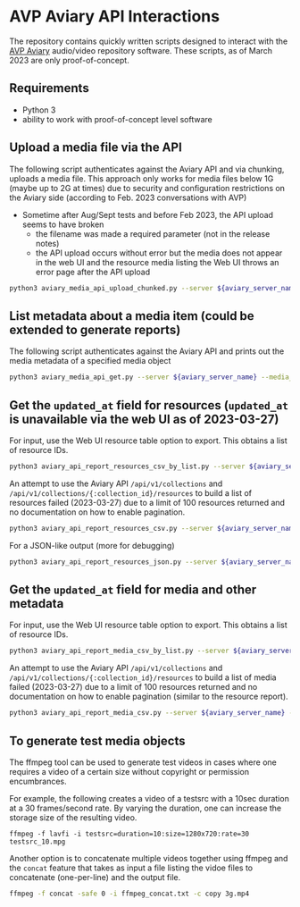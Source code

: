 # AVP Aviary API Interactions

The repository contains quickly written scripts designed to interact with the [AVP Aviary](https://www.aviaryplatform.com/api/v1/documentation) audio/video repository software. These scripts, as of March 2023 are only proof-of-concept.

## Requirements

* Python 3
* ability to work with proof-of-concept level software

## Upload a media file via the API

The following script authenticates against the Aviary API and via chunking, uploads a media file. This approach only works for media files below 1G (maybe up to 2G at times) due to security and configuration restrictions on the Aviary side (according to Feb. 2023 conversations with AVP)

* Sometime after Aug/Sept tests and before Feb 2023, the API upload seems to have broken
  * the filename was made a required parameter (not in the release notes)
  * the API upload occurs without error but the media does not appear in the web UI and the resource media listing the Web UI throws an error page after the API upload

``` bash
python3 aviary_media_api_upload_chunked.py --server ${aviary_server_name} --input input.sample.csv
```

## List metadata about a media item (could be extended to generate reports)

The following script authenticates against the Aviary API and prints out the media metadata of a specified media object

``` bash
python3 aviary_media_api_get.py --server ${aviary_server_name} --media_id ${media_id}
```

## Get the `updated_at` field for resources (`updated_at` is unavailable via the web UI as of 2023-03-27)

For input, use the Web UI resource table option to export. This obtains a list of resource IDs.

``` bash
python3 aviary_api_report_resources_csv_by_list.py --server ${aviary_server_name} --output ${output_path} -input ${input_path}
```

An attempt to use the Aviary API `/api/v1/collections` and `/api/v1/collections/{:collection_id}/resources` to build a list of resources failed (2023-03-27) due to a limit of 100 resources returned and no documentation on how to enable pagination.

``` bash
python3 aviary_api_report_resources_csv.py --server ${aviary_server_name} --output ${output_path}
```

For a JSON-like output (more for debugging)

``` bash
python3 aviary_api_report_resources_json.py --server ${aviary_server_name} --output ${output_path}
```

## Get the `updated_at` field for media and other metadata

For input, use the Web UI resource table option to export. This obtains a list of resource IDs.

``` bash
python3 aviary_api_report_media_csv_by_list.py --server ${aviary_server_name} --output ${output_path} -input ${input_path}
```

An attempt to use the Aviary API `/api/v1/collections` and `/api/v1/collections/{:collection_id}/resources` to build a list of media failed (2023-03-27) due to a limit of 100 resources returned and no documentation on how to enable pagination (similar to the resource report).

``` bash
python3 aviary_api_report_media_csv.py --server ${aviary_server_name} --output ${output_path}
```




## To generate test media objects

The ffmpeg tool can be used to generate test videos in cases where one requires a video of a certain size without copyright or permission encumbrances.

For example, the following creates a video of a testsrc with a 10sec duration at a 30 frames/second rate. By varying the duration, one can increase the storage size of the resulting video.

```
ffmpeg -f lavfi -i testsrc=duration=10:size=1280x720:rate=30 testsrc_10.mpg
```

Another option is to concatenate multiple videos together using ffmpeg and the `concat` feature that takes as input a file listing the vidoe files to concatenate (one-per-line) and the output file.

``` bash
ffmpeg -f concat -safe 0 -i ffmpeg_concat.txt -c copy 3g.mp4
```
